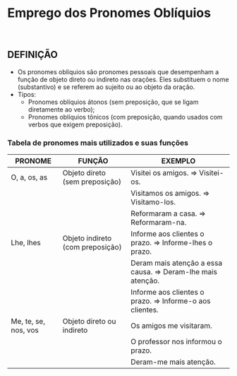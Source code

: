 # Emprego dos Pronomes Oblíquios

<br>

## DEFINIÇÃO
* Os pronomes oblíquios são pronomes pessoais que desempenham a função de objeto direto ou indireto nas orações. Eles substituem o nome (substantivo) e se referem ao sujeito ou ao objeto da oração.
* Tipos:
  - Pronomes oblíquios átonos (sem preposição, que se ligam diretamente ao verbo);
  - Pronomes oblíquios tônicos (com preposição, quando usados com verbos que exigem preposição).

### Tabela de pronomes mais utilizados e suas funções

| PRONOME              | FUNÇÃO                          | EXEMPLO                                                     |
|----------------------|---------------------------------|-------------------------------------------------------------|
| O, a, os, as         | Objeto direto (sem preposição)  | Visitei os amigos. => Visitei-os.                           |
|                      |                                 | Visitamos os amigos. => Visitamo-los.                       |
|                      |                                 | Reformaram a casa. => Reformaram-na.                        |
| Lhe, lhes            | Objeto indireto (com preposição)| Informe aos clientes o prazo. => Informe-lhes o prazo.      |
|                      |                                 | Deram mais atenção a essa causa. => Deram-lhe mais atenção. |
|                      |                                 | Informe aos clientes o prazo. => Informe-o aos clientes.    |
| Me, te, se, nos, vos | Objeto direto ou indireto       | Os amigos me visitaram.                                     |
|                      |                                 | O professor nos informou o prazo.                           |
|                      |                                 | Deram-me mais atenção.                                      |